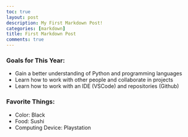 ```yaml
---
toc: true
layout: post
description: My First Markdown Post!
categories: [markdown]
title: First Markdown Post
comments: true
---
```





### Goals for This Year:
- Gain a better understanding of Python and programming languages
- Learn how to work with other people and collaborate in projects
- Learn how to work with an IDE (VSCode) and repositories (Github)


### Favorite Things:
- Color: Black
- Food: Sushi
- Computing Device: Playstation
